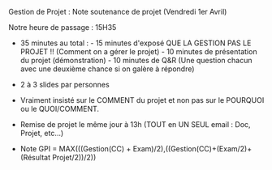 Gestion de Projet : Note soutenance de projet (Vendredi 1er Avril)

Notre heure de passage : 15H35

- 35 minutes au total : 
			- 15 minutes d'exposé QUE LA GESTION PAS LE PROJET !! (Comment on a gérer le projet)
			- 10 minutes de présentation du projet (démonstration)
			- 10 minutes de Q&R (Une question chacun avec une deuxième chance si on galère à répondre)

- 2 à 3 slides par personnes

- Vraiment insisté sur le COMMENT du projet et non pas sur le POURQUOI ou le QUOI/COMMENT.

- Remise de projet le même jour à 13h (TOUT en UN SEUL email : Doc, Projet, etc...)

- Note GPI = MAX(((Gestion(CC) + Exam)/2),((Gestion(CC)+(Exam/2)+(Résultat Projet/2))/2))
